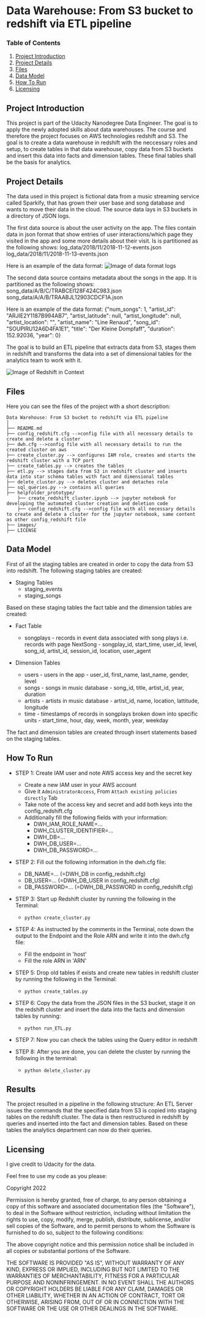 # Data Warehouse: From S3 bucket to redshift via ETL pipeline

### Table of Contents

1. [Project Introduction](#intro)
2. [Project Details](#details)
3. [Files](#files)
4. [Data Model](#model)
5. [How To Run](#execution)
6. [Licensing](#licensing)

## Project Introduction<a name="intro"></a>

This project is part of the Udacity Nanodegree Data Engineer. The goal is to apply the newly adopted skills about data warehouses. The course and therefore the project focuses on AWS technologies redshift and S3. The goal is to create a data warehouse in redshift with the neccessary roles and setup, to create tables in that data warehouse, copy data from S3 buckets and insert this data into facts and dimension tables. These final tables shall be the basis for analytics.

## Project Details<a name="details"></a>

The data used in this project is fictional data from a music streaming service called Sparkify, that has grown their user base and song database and wants to move their data in the cloud. The source data lays in S3 buckets in a directory of JSON logs. 

The first data source is about the user activity on the app. The files contain data in json format that show entries of user interactions/which page they visited in the app and some more details about their visit. 
Is is partitioned as the following shows:
log_data/2018/11/2018-11-12-events.json
log_data/2018/11/2018-11-13-events.json

Here is an example of the data format:
![Image of data format logs](./images/log-data.png)

The second data source contains metadata about the songs in the app. It is partitioned as the following shows:
song_data/A/B/C/TRABCEI128F424C983.json
song_data/A/A/B/TRAABJL12903CDCF1A.json

Here is an example of the data format:
{"num_songs": 1, "artist_id": "ARJIE2Y1187B994AB7", "artist_latitude": null, "artist_longitude": null, "artist_location": "", "artist_name": "Line Renaud", "song_id": "SOUPIRU12A6D4FA1E1", "title": "Der Kleine Dompfaff", "duration": 152.92036, "year": 0} 

The goal is to build an ETL pipeline that extracts data from S3, stages them in redshift and transforms the data into a set of dimensional tables for the analytics team to work with it.

![Image of Redshift in Context](./images/AWS_Context.PNG)

## Files <a name="files"></a>

Here you can see the files of the project with a short description:

```
Data Warehouse: From S3 bucket to redshift via ETL pipeline
│
├── README.md
├── config_redshift.cfg -->config file with all necessary details to create and delete a cluster
├── dwh.cfg -->config file with all necessary details to run the created cluster on aws
├── create_cluster.py --> configures IAM role, creates and starts the redshift cluster with a TCP port
├── create_tables.py --> creates the tables
├── etl.py --> stages data from S3 in redshift cluster and inserts data into star schema tables with fact and dimensional tables
├── delete_cluster.py --> deletes cluster and detaches role
├── sql_queries.py --> contains all queries
├── helpfolder_prototype/
    ├── create_redshift_cluster.ipynb --> jupyter notebook for developing the automated cluster creation and deletion code
    ├── config_redshift.cfg -->config file with all necessary details to create and delete a cluster for the jupyter notebook, same content as other config_redshift file
├── images/
├── LICENSE
```

## Data Model<a name="model"></a>

First of all the staging tables are created in order to copy the data from S3 into redshift.
The following staging tables are created:

- Staging Tables
  - staging_events
  - staging_songs

Based on these staging tables the fact table and the dimension tables are created:
- Fact Table
  - songplays - records in event data associated with song plays i.e. records with page NextSong - songplay_id, start_time, user_id, level, song_id, artist_id, session_id, location, user_agent

- Dimension Tables
  - users - users in the app - user_id, first_name, last_name, gender, level
  - songs - songs in music database - song_id, title, artist_id, year, duration
  - artists - artists in music database - artist_id, name, location, lattitude, longitude
  - time - timestamps of records in songplays broken down into specific units - start_time, hour, day, week, month, year, weekday

The fact and dimension tables are created through insert statements based on the staging tables.
 
## How To Run<a name="execution"></a>

- STEP 1:  Create IAM user and note AWS access key and the secret key
  - Create a new IAM user in your AWS account
  - Give it `AdministratorAccess`, From `Attach existing policies directly` Tab
  - Take note of the access key and secret and add both keys into the config_redshift.cfg
  - Additionally fill the following fields with your information:
      - DWH_IAM_ROLE_NAME=...
      - DWH_CLUSTER_IDENTIFIER=...
      - DWH_DB=...
      - DWH_DB_USER=...
      - DWH_DB_PASSWORD=...
      
- STEP 2: Fill out the following information in the dwh.cfg file:
  - DB_NAME=... (=DWH_DB in config_redshift.cfg)
  - DB_USER=... (=DWH_DB_USER in config_redshift.cfg)
  - DB_PASSWORD=... (=DWH_DB_PASSWORD in config_redshift.cfg)

- STEP 3: Start up Redshift cluster by running the following in the Terminal:
  - `python create_cluster.py `

- STEP 4: As instructed by the comments in the Terminal, note down the output to the Endpoint and the Role ARN and write it into the dwh.cfg file:
  - Fill the endpoint in 'host'
  - Fill the role ARN in 'ARN'

- STEP 5: Drop old tables if exists and create new tables in redshift cluster by running the following in the Terminal:
   - `python create_tables.py`

- STEP 6: Copy the data from the JSON files in the S3 bucket, stage it on the redshift cluster and insert the data into the facts and dimension tables by running:
  - `python run_ETL.py`
  
- STEP 7: Now you can check the tables using the Query editor in redshift

- STEP 8: After you are done, you can delete the cluster by running the following in the terminal:
  - `python delete_cluster.py`


## Results<a name="results"></a>

The project resulted in a pipeline in the following structure: An ETL Server issues the commands that the specified data from S3 is copied into staging tables on the redshift cluster. The data is then restructured in redshift by queries and inserted into the fact and dimension tables. Based on these tables the analytics department can now do their queries.

## Licensing<a name="licensing"></a>

I give credit to Udacity for the data.

Feel free to use my code as you please:

Copyright 2022

Permission is hereby granted, free of charge, to any person obtaining a copy of this software and associated documentation files (the "Software"), to deal in the Software without restriction, including without limitation the rights to use, copy, modify, merge, publish, distribute, sublicense, and/or sell copies of the Software, and to permit persons to whom the Software is furnished to do so, subject to the following conditions:

The above copyright notice and this permission notice shall be included in all copies or substantial portions of the Software.

THE SOFTWARE IS PROVIDED "AS IS", WITHOUT WARRANTY OF ANY KIND, EXPRESS OR IMPLIED, INCLUDING BUT NOT LIMITED TO THE WARRANTIES OF MERCHANTABILITY, FITNESS FOR A PARTICULAR PURPOSE AND NONINFRINGEMENT. IN NO EVENT SHALL THE AUTHORS OR COPYRIGHT HOLDERS BE LIABLE FOR ANY CLAIM, DAMAGES OR OTHER LIABILITY, WHETHER IN AN ACTION OF CONTRACT, TORT OR OTHERWISE, ARISING FROM, OUT OF OR IN CONNECTION WITH THE SOFTWARE OR THE USE OR OTHER DEALINGS IN THE SOFTWARE.

